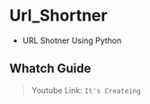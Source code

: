 # Url_Shortner
- URL Shotner Using Python

## Whatch Guide
> Youtube Link: ``It's Createing``

<!--
cd3f664d6459877d3913e976bcf0f0ec458e5
-->

